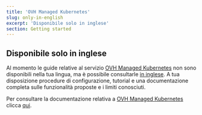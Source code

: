 ```yaml
---
title: 'OVH Managed Kubernetes'
slug: only-in-english
excerpt: 'Disponibile solo in inglese'
section: Getting started
---
```


## Disponibile solo in inglese

Al momento le guide relative al servizio [OVH Managed Kubernetes](https://www.ovh.it/public-cloud/kubernetes/) non sono disponibili nella tua lingua, ma è possibile consultarle [in inglese](https://docs.ovh.com/gb/en/kubernetes/).
 A tua disposizione procedure di configurazione, tutorial e una documentazione completa sulle funzionalità proposte e i limiti conosciuti. 

Per consultare la documentazione relativa a [OVH Managed Kubernetes](https://www.ovh.it/public-cloud/kubernetes/) clicca [qui](https://docs.ovh.com/gb/en/kubernetes/).
